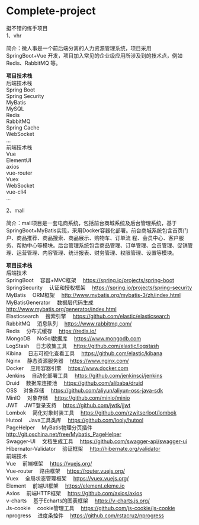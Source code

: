 # Complete-project
挺不错的练手项目  
1、vhr  
  
简介：微人事是一个前后端分离的人力资源管理系统，项目采用 SpringBoot+Vue 开发，项目加入常见的企业级应用所涉及到的技术点，例如 Redis、RabbitMQ 等。  
  
**项目技术栈**  
后端技术栈  
Spring Boot  
Spring Security  
MyBatis  
MySQL  
Redis  
RabbitMQ  
Spring Cache  
WebSocket  
...  
前端技术栈  
Vue  
ElementUI  
axios  
vue-router  
Vuex  
WebSocket  
vue-cli4  
...  
  
2、mall  
  
简介：mall项目是一套电商系统，包括前台商城系统及后台管理系统，基于SpringBoot+MyBatis实现，采用Docker容器化部署。前台商城系统包含首页门户、商品推荐、商品搜索、商品展示、购物车、订单流  程、会员中心、客户服务、帮助中心等模块。后台管理系统包含商品管理、订单管理、会员管理、促销管理、运营管理、内容管理、统计报表、财务管理、权限管理、设置等模块。
  
**项目技术栈**  
后端技术  
SpringBoot&emsp; 容器+MVC框架&emsp;	https://spring.io/projects/spring-boot  
SpringSecurity&emsp;	认证和授权框架&emsp;	https://spring.io/projects/spring-security  
MyBatis&emsp;	ORM框架&emsp;	http://www.mybatis.org/mybatis-3/zh/index.html  
MyBatisGenerator&emsp;	数据层代码生成&emsp;	http://www.mybatis.org/generator/index.html  
Elasticsearch&emsp;	搜索引擎&emsp;	https://github.com/elastic/elasticsearch  
RabbitMQ&emsp;	消息队列&emsp;	https://www.rabbitmq.com/  
Redis&emsp;	分布式缓存&emsp;	https://redis.io/  
MongoDB&emsp;	NoSql数据库&emsp;	https://www.mongodb.com  
LogStash	&emsp;日志收集工具	&emsp;https://github.com/elastic/logstash  
Kibina	&emsp;日志可视化查看工具	&emsp;https://github.com/elastic/kibana  
Nginx	&emsp;静态资源服务器	&emsp;https://www.nginx.com/  
Docker	&emsp;应用容器引擎	&emsp;https://www.docker.com  
Jenkins	&emsp;自动化部署工具	&emsp;https://github.com/jenkinsci/jenkins  
Druid	&emsp;数据库连接池&emsp;	https://github.com/alibaba/druid  
OSS	&emsp;对象存储&emsp;	https://github.com/aliyun/aliyun-oss-java-sdk  
MinIO	&emsp;对象存储&emsp;	https://github.com/minio/minio  
JWT	&emsp;JWT登录支持&emsp;	https://github.com/jwtk/jjwt  
Lombok&emsp;	简化对象封装工具	&emsp;https://github.com/rzwitserloot/lombok  
Hutool	&emsp;Java工具类库	&emsp;https://github.com/looly/hutool  
PageHelper&emsp;	MyBatis物理分页插件&emsp;	http://git.oschina.net/free/Mybatis_PageHelper  
Swagger-UI&emsp;	文档生成工具	&emsp;https://github.com/swagger-api/swagger-ui  
Hibernator-Validator	&emsp;验证框架&emsp;	http://hibernate.org/validator  
前端技术  
Vue&emsp;	前端框架	&emsp;https://vuejs.org/  
Vue-router&emsp;	路由框架&emsp;	https://router.vuejs.org/  
Vuex	&emsp;全局状态管理框架&emsp;	https://vuex.vuejs.org/  
Element	&emsp;前端UI框架&emsp;	https://element.eleme.io  
Axios	&emsp;前端HTTP框架&emsp;	https://github.com/axios/axios  
v-charts	&emsp;基于Echarts的图表框架&emsp;	https://v-charts.js.org/  
Js-cookie&emsp;	cookie管理工具&emsp;	https://github.com/js-cookie/js-cookie  
nprogress&emsp;	进度条控件&emsp;	https://github.com/rstacruz/nprogress  
